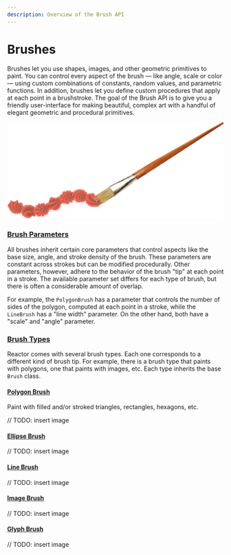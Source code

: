 ```yaml
---
description: Overview of the Brush API
---
```


# Brushes

Brushes let you use shapes, images, and other geometric primitives to paint. You can control every aspect of the brush — like angle, scale or color — using custom combinations of constants, random values, and parametric functions. In addition, brushes let you define custom procedures that apply at each point in a brushstroke. The goal of the Brush API is to give you a friendly user-interface for making beautiful, complex art with a handful of elegant geometric and procedural primitives.

![](../../.gitbook/assets/brushstroke.png)



### [Brush Parameters](./#brush-parameters)

All brushes inherit certain core parameters that control aspects like the base size, angle, and stroke density of the brush. These parameters are constant across strokes but can be modified procedurally. Other parameters, however, adhere to the behavior of the brush "tip" at each point in a stroke. The available parameter set differs for each type of brush, but there is often a considerable amount of overlap. 

For example, the `PolygonBrush` has a parameter that controls the number of sides of the polygon, computed at each point in a stroke, while the `LineBrush` has a "line width" parameter. On the other hand, both have a "scale" and "angle" parameter.

### [Brush Types](brush-types/)

Reactor comes with several brush types. Each one corresponds to a different kind of brush tip. For example, there is a brush type that paints with polygons, one that paints with images, etc. Each type inherits the base `Brush` class.

#### [Polygon Brush](brush-types/polygon-brushes/)

Paint with filled and/or stroked triangles, rectangles, hexagons, etc.

// TODO: insert image

#### [Ellipse Brush](brush-types/ellipse-brush/)

// TODO: insert image

#### [Line Brush](brush-types/line-brushes/)

// TODO: insert image

#### [Image Brush](brush-types/image-brushes/)

// TODO: insert image

#### [Glyph Brush](brush-types/glyph-brush/)

// TODO: insert image


